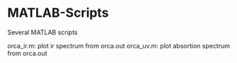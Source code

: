 # MATLAB-Scripts
Several MATLAB scripts

orca_ir.m: plot ir spectrum from orca.out
orca_uv.m: plot absortion spectrum from orca.out
